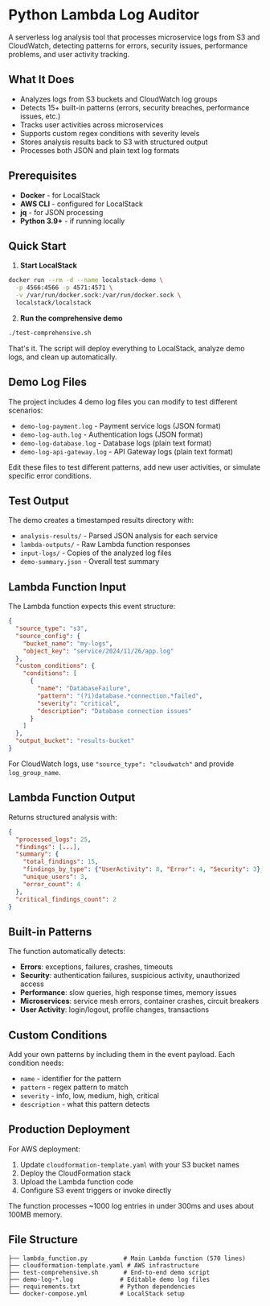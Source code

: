 # Python Lambda Log Auditor

A serverless log analysis tool that processes microservice logs from S3 and CloudWatch, detecting patterns for errors, security issues, performance problems, and user activity tracking.

## What It Does

- Analyzes logs from S3 buckets and CloudWatch log groups
- Detects 15+ built-in patterns (errors, security breaches, performance issues, etc.)
- Tracks user activities across microservices
- Supports custom regex conditions with severity levels
- Stores analysis results back to S3 with structured output
- Processes both JSON and plain text log formats

## Prerequisites

- **Docker** - for LocalStack
- **AWS CLI** - configured for LocalStack
- **jq** - for JSON processing
- **Python 3.9+** - if running locally

## Quick Start

1. **Start LocalStack**
```bash
docker run --rm -d --name localstack-demo \
  -p 4566:4566 -p 4571:4571 \
  -v /var/run/docker.sock:/var/run/docker.sock \
  localstack/localstack
```

2. **Run the comprehensive demo**
```bash
./test-comprehensive.sh
```

That's it. The script will deploy everything to LocalStack, analyze demo logs, and clean up automatically.

## Demo Log Files

The project includes 4 demo log files you can modify to test different scenarios:

- `demo-log-payment.log` - Payment service logs (JSON format)
- `demo-log-auth.log` - Authentication logs (JSON format)  
- `demo-log-database.log` - Database logs (plain text format)
- `demo-log-api-gateway.log` - API Gateway logs (plain text format)

Edit these files to test different patterns, add new user activities, or simulate specific error conditions.

## Test Output

The demo creates a timestamped results directory with:
- `analysis-results/` - Parsed JSON analysis for each service
- `lambda-outputs/` - Raw Lambda function responses
- `input-logs/` - Copies of the analyzed log files
- `demo-summary.json` - Overall test summary

## Lambda Function Input

The Lambda function expects this event structure:

```json
{
  "source_type": "s3",
  "source_config": {
    "bucket_name": "my-logs",
    "object_key": "service/2024/11/26/app.log"
  },
  "custom_conditions": {
    "conditions": [
      {
        "name": "DatabaseFailure",
        "pattern": "(?i)database.*connection.*failed",
        "severity": "critical",
        "description": "Database connection issues"
      }
    ]
  },
  "output_bucket": "results-bucket"
}
```

For CloudWatch logs, use `"source_type": "cloudwatch"` and provide `log_group_name`.

## Lambda Function Output

Returns structured analysis with:

```json
{
  "processed_logs": 25,
  "findings": [...],
  "summary": {
    "total_findings": 15,
    "findings_by_type": {"UserActivity": 8, "Error": 4, "Security": 3},
    "unique_users": 3,
    "error_count": 4
  },
  "critical_findings_count": 2
}
```

## Built-in Patterns

The function automatically detects:
- **Errors**: exceptions, failures, crashes, timeouts
- **Security**: authentication failures, suspicious activity, unauthorized access
- **Performance**: slow queries, high response times, memory issues
- **Microservices**: service mesh errors, container crashes, circuit breakers
- **User Activity**: login/logout, profile changes, transactions

## Custom Conditions

Add your own patterns by including them in the event payload. Each condition needs:
- `name` - identifier for the pattern
- `pattern` - regex pattern to match
- `severity` - info, low, medium, high, critical
- `description` - what this pattern detects

## Production Deployment

For AWS deployment:

1. Update `cloudformation-template.yaml` with your S3 bucket names
2. Deploy the CloudFormation stack
3. Upload the Lambda function code
4. Configure S3 event triggers or invoke directly

The function processes ~1000 log entries in under 300ms and uses about 100MB memory.

## File Structure

```
├── lambda_function.py          # Main Lambda function (570 lines)
├── cloudformation-template.yaml # AWS infrastructure
├── test-comprehensive.sh       # End-to-end demo script
├── demo-log-*.log             # Editable demo log files
├── requirements.txt           # Python dependencies
└── docker-compose.yml         # LocalStack setup
```